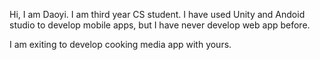 Hi, I am Daoyi. I am third year CS student. I have used Unity and Andoid studio to develop mobile apps, but I have never develop web app before.

I am exiting to develop cooking media app with yours.